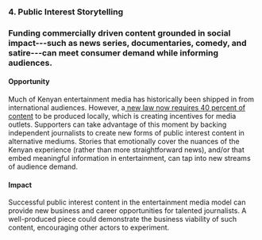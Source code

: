 ### 4. Public Interest Storytelling  

### Funding commercially driven content grounded in social impact---such as news series, documentaries, comedy, and satire---can meet consumer demand while informing audiences.

#### Opportunity

Much of Kenyan entertainment media has historically been shipped in from international audiences. However, a[ new law now requires 40 percent of content](https://www.standardmedia.co.ke/article/2000187819/kenyan-broadcasters-have-till-june-to-comply-with-law-on-local-content-law) to be produced locally, which is creating incentives for media outlets. Supporters can take advantage of this moment by backing independent journalists to create new forms of public interest content in alternative mediums. Stories that emotionally cover the nuances of the Kenyan experience (rather than more straightforward news), and/or that embed meaningful information in entertainment, can tap into new streams of audience demand.

#### Impact

Successful public interest content in the entertainment media model can provide new business and career opportunities for talented journalists. A well-produced piece could demonstrate the business viability of such content, encouraging other actors to experiment.

